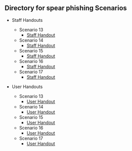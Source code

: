 ## Directory for spear phishing Scenarios

- Staff Handouts
  - Scenario 13
    - [Staff  Handout](./staff-handouts/scenario-13-staff.md)
  - Scenario 14
    - [Staff  Handout](./staff-handouts/scenario-14-staff.md)
  - Scenario 15
    - [Staff  Handout](./staff-handouts/scenario-15-staff.md)
  - Scenario 16
    - [Staff  Handout](./staff-handouts/scenario-16-staff.md)
  - Scenario 17
    - [Staff  Handout](./staff-handouts/scenario-17-staff.md)

- User Handouts
  - Scenario 13
    - [User Handout](./user-handouts/scenario-13-user.md)
  - Scenario 14
    - [User Handout](./user-handouts/scenario-14-user.md)
  - Scenario 15
    - [User Handout](./user-handouts/scenario-15-user.md)
  - Scenario 16
    - [User Handout](./user-handouts/scenario-16-user.md)
  - Scenario 17
    - [User Handout](./user-handouts/scenario-17-user.md)
